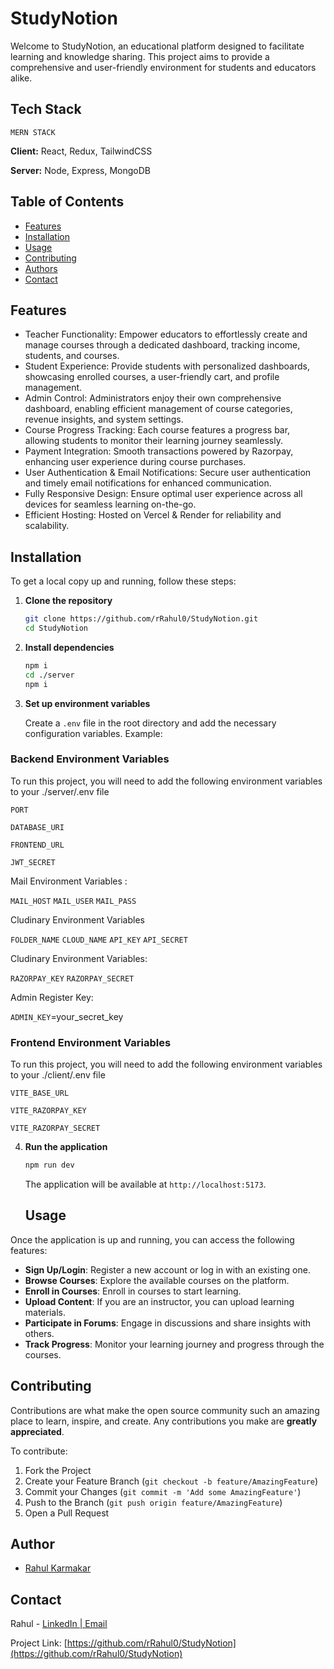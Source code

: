 
# StudyNotion

Welcome to StudyNotion, an educational platform designed to facilitate learning and knowledge sharing. This project aims to provide a comprehensive and user-friendly environment for students and educators alike.

## Tech Stack
    MERN STACK
**Client:** React, Redux, TailwindCSS

**Server:** Node, Express, MongoDB

## Table of Contents

- [Features](#Features)
- [Installation](#Installation)
- [Usage](#Usage)
- [Contributing](#Contributing)
- [Authors](#Authors)
- [Contact](#Contact)
## Features

- Teacher Functionality: Empower educators to effortlessly create and manage courses through a dedicated dashboard, tracking income, students, and courses.
- Student Experience: Provide students with personalized dashboards, showcasing enrolled courses, a user-friendly cart, and profile management.
- Admin Control: Administrators enjoy their own comprehensive dashboard, enabling efficient management of course categories, revenue insights, and system settings.
- Course Progress Tracking: Each course features a progress bar, allowing students to monitor their learning journey seamlessly.
- Payment Integration: Smooth transactions powered by Razorpay, enhancing user experience during course purchases.
- User Authentication & Email Notifications: Secure user authentication and timely email notifications for enhanced communication.
- Fully Responsive Design: Ensure optimal user experience across all devices for seamless learning on-the-go.
- Efficient Hosting: Hosted on Vercel & Render for reliability and scalability.

## Installation

To get a local copy up and running, follow these steps:

1. **Clone the repository**

    ```bash
    git clone https://github.com/rRahul0/StudyNotion.git
    cd StudyNotion
    ```

2. **Install dependencies**

    ```bash
    npm i
    cd ./server
    npm i
    ```

3. **Set up environment variables**

    Create a `.env` file in the root directory and add the necessary configuration variables. Example:

### Backend Environment Variables

To run this project, you will need to add the following environment variables to your ./server/.env file

`PORT`

`DATABASE_URI`

`FRONTEND_URL`

`JWT_SECRET`

Mail Environment Variables :

`MAIL_HOST`
`MAIL_USER`
`MAIL_PASS`


Cludinary Environment Variables

`FOLDER_NAME`
`CLOUD_NAME` 
`API_KEY` 
`API_SECRET` 

Cludinary Environment Variables:

`RAZORPAY_KEY` 
`RAZORPAY_SECRET`

Admin Register Key:

`ADMIN_KEY`=your_secret_key



### Frontend Environment Variables

   To run this project, you will need to add the following environment variables to your ./client/.env file

`VITE_BASE_URL`

`VITE_RAZORPAY_KEY`

`VITE_RAZORPAY_SECRET`


4. **Run the application**

    ```bash
    npm run dev
    ```

    The application will be available at `http://localhost:5173`.
    ## Usage

Once the application is up and running, you can access the following features:

- **Sign Up/Login**: Register a new account or log in with an existing one.
- **Browse Courses**: Explore the available courses on the platform.
- **Enroll in Courses**: Enroll in courses to start learning.
- **Upload Content**: If you are an instructor, you can upload learning materials.
- **Participate in Forums**: Engage in discussions and share insights with others.
- **Track Progress**: Monitor your learning journey and progress through the courses.

## Contributing

Contributions are what make the open source community such an amazing place to learn, inspire, and create. Any contributions you make are **greatly appreciated**.

To contribute:

1. Fork the Project
2. Create your Feature Branch (`git checkout -b feature/AmazingFeature`)
3. Commit your Changes (`git commit -m 'Add some AmazingFeature'`)
4. Push to the Branch (`git push origin feature/AmazingFeature`)
5. Open a Pull Request

## Author
- [Rahul Karmakar](https://github.com/rRahul0)

## Contact

Rahul - [LinkedIn ](https://www.linkedin.com/in/rahul-karmakar-605509257/)
[| Email](karmakarrahul503@gmail.com)


Project Link: [https://github.com/rRahul0/StudyNotion](https://github.com/rRahul0/StudyNotion)
